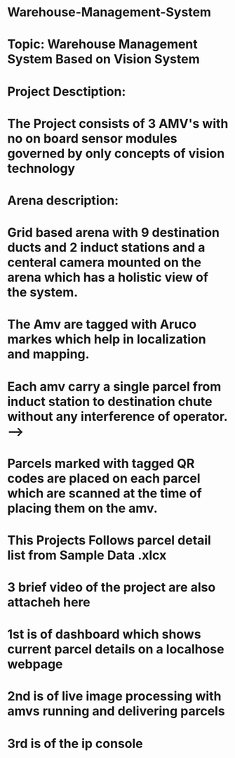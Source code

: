 # Warehouse-Management-System

# Topic: Warehouse Management System Based on Vision System
# Project Desctiption:
# The Project consists of 3 AMV's with no on board sensor modules governed by only concepts of vision technology

# Arena description:
# Grid based arena with 9 destination ducts and 2 induct stations and a centeral camera mounted on the arena which has a holistic view of the system.
# The Amv are tagged with Aruco markes which help in localization and mapping.
# Each amv carry a single parcel from induct station to destination chute without any interference of operator. -->
# Parcels marked with tagged QR codes are placed on each parcel which are scanned at the time of placing them on the amv.

# This Projects Follows parcel detail list from Sample Data .xlcx


# 3 brief video of the project are also attacheh here 
# 1st is of dashboard which shows current parcel details on a localhose webpage
# 2nd is of live image processing with amvs running and delivering parcels 
# 3rd is of the ip console 

